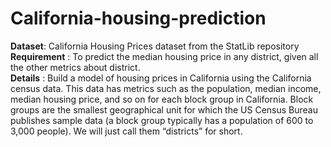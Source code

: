 # California-housing-prediction 

__Dataset__: California Housing Prices dataset from the StatLib repository  
__Requirement__ : To predict the median housing price in any district, given all the other metrics about district.  
__Details__ : Build a model of housing prices in California using the California census data. This data has metrics such as the population, median income, median housing
price, and so on for each block group in California. Block groups are the smallest geographical unit for which the US Census Bureau publishes sample data (a block group typically 
has a population of 600 to 3,000 people). We will just call them “districts” for short.
